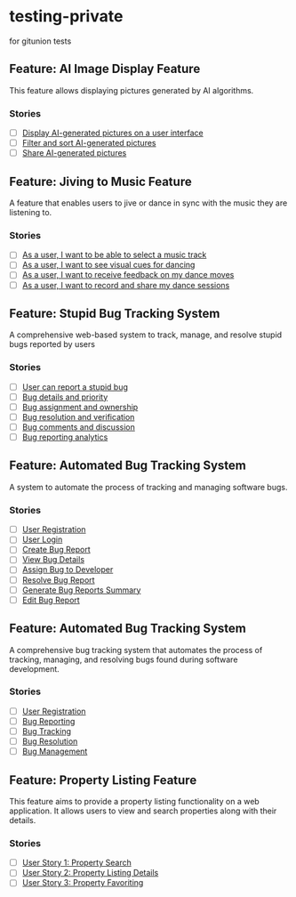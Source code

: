 # testing-private
for gitunion tests


## Feature: AI Image Display Feature
This feature allows displaying pictures generated by AI algorithms.
### Stories
- [ ] [Display AI-generated pictures on a user interface](https://github.com/rollymaduk/testing-private/issues/2)
- [ ] [Filter and sort AI-generated pictures](https://github.com/rollymaduk/testing-private/issues/3)
- [ ] [Share AI-generated pictures](https://github.com/rollymaduk/testing-private/issues/4)

## Feature: Jiving to Music Feature
A feature that enables users to jive or dance in sync with the music they are listening to.
### Stories
- [ ] [As a user, I want to be able to select a music track](https://github.com/rollymaduk/testing-private/issues/11)
- [ ] [As a user, I want to see visual cues for dancing](https://github.com/rollymaduk/testing-private/issues/12)
- [ ] [As a user, I want to receive feedback on my dance moves](https://github.com/rollymaduk/testing-private/issues/13)
- [ ] [As a user, I want to record and share my dance sessions](https://github.com/rollymaduk/testing-private/issues/14)

## Feature: Stupid Bug Tracking System
A comprehensive web-based system to track, manage, and resolve stupid bugs reported by users
### Stories
- [ ] [User can report a stupid bug](https://github.com/rollymaduk/testing-private/issues/28)
- [ ] [Bug details and priority](https://github.com/rollymaduk/testing-private/issues/29)
- [ ] [Bug assignment and ownership](https://github.com/rollymaduk/testing-private/issues/30)
- [ ] [Bug resolution and verification](https://github.com/rollymaduk/testing-private/issues/31)
- [ ] [Bug comments and discussion](https://github.com/rollymaduk/testing-private/issues/32)
- [ ] [Bug reporting analytics](https://github.com/rollymaduk/testing-private/issues/33)

## Feature: Automated Bug Tracking System
A system to automate the process of tracking and managing software bugs.
### Stories
- [ ] [User Registration](https://github.com/rollymaduk/testing-private/issues/35)
- [ ] [User Login](https://github.com/rollymaduk/testing-private/issues/36)
- [ ] [Create Bug Report](https://github.com/rollymaduk/testing-private/issues/37)
- [ ] [View Bug Details](https://github.com/rollymaduk/testing-private/issues/38)
- [ ] [Assign Bug to Developer](https://github.com/rollymaduk/testing-private/issues/39)
- [ ] [Resolve Bug Report](https://github.com/rollymaduk/testing-private/issues/40)
- [ ] [Generate Bug Reports Summary](https://github.com/rollymaduk/testing-private/issues/41)
- [ ] [Edit Bug Report](https://github.com/rollymaduk/testing-private/issues/42)

## Feature: Automated Bug Tracking System
A comprehensive bug tracking system that automates the process of tracking, managing, and resolving bugs found during software development.
### Stories
- [ ] [User Registration](https://github.com/rollymaduk/testing-private/issues/44)
- [ ] [Bug Reporting](https://github.com/rollymaduk/testing-private/issues/45)
- [ ] [Bug Tracking](https://github.com/rollymaduk/testing-private/issues/46)
- [ ] [Bug Resolution](https://github.com/rollymaduk/testing-private/issues/47)
- [ ] [Bug Management](https://github.com/rollymaduk/testing-private/issues/48)

## Feature: Property Listing Feature
This feature aims to provide a property listing functionality on a web application. It allows users to view and search properties along with their details.
### Stories
- [ ] [User Story 1: Property Search](https://github.com/rollymaduk/testing-private/issues/53)
- [ ] [User Story 2: Property Listing Details](https://github.com/rollymaduk/testing-private/issues/54)
- [ ] [User Story 3: Property Favoriting](https://github.com/rollymaduk/testing-private/issues/55)
